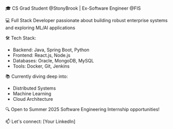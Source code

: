 🎓 CS Grad Student @StonyBrook | Ex-Software Engineer @FIS

💻 Full Stack Developer passionate about building robust enterprise systems and exploring ML/AI applications

🛠 Tech Stack:
- Backend: Java, Spring Boot, Python
- Frontend: React.js, Node.js
- Databases: Oracle, MongoDB, MySQL
- Tools: Docker, Git, Jenkins

📚 Currently diving deep into:
- Distributed Systems
- Machine Learning
- Cloud Architecture

🔍 Open to Summer 2025 Software Engineering Internship opportunities!

📫 Let's connect: [Your LinkedIn]
